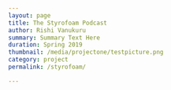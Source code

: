 ```yaml
---
layout: page
title: The Styrofoam Podcast
author: Rishi Vanukuru
summary: Summary Text Here
duration: Spring 2019
thumbnail: /media/projectone/testpicture.png
category: project
permalink: /styrofoam/

---
```



